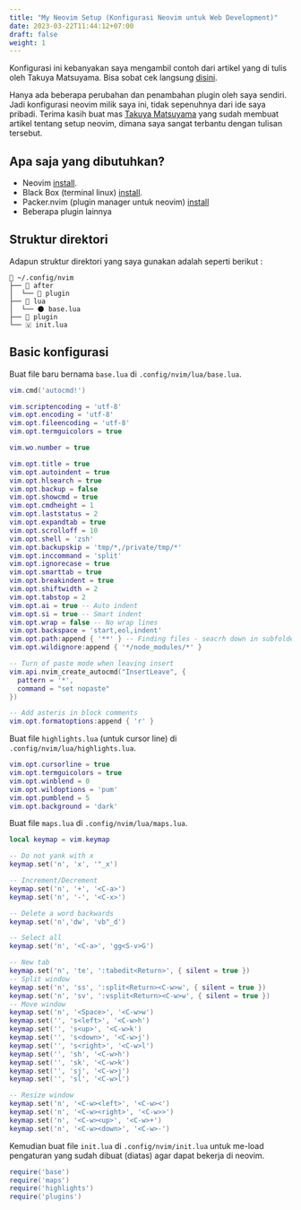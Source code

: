 ```yaml
---
title: "My Neovim Setup (Konfigurasi Neovim untuk Web Development)"
date: 2023-03-22T11:44:12+07:00
draft: false
weight: 1
---
```


Konfigurasi ini kebanyakan saya mengambil contoh dari artikel yang di tulis oleh Takuya Matsuyama. Bisa sobat cek langsung [disini](https://dev.to/craftzdog/my-neovim-setup-for-react-typescript-tailwind-css-etc-58fb).

Hanya ada beberapa perubahan dan penambahan plugin oleh saya sendiri. Jadi konfigurasi neovim milik saya ini, tidak sepenuhnya dari ide saya pribadi. Terima kasih buat mas [Takuya Matsuyama](https://www.craftz.dog/) yang sudah membuat artikel tentang setup neovim, dimana saya sangat terbantu dengan tulisan tersebut.

## Apa saja yang dibutuhkan?

- Neovim [install](https://github.com/neovim/neovim/wiki/Installing-Neovim).
- Black Box (terminal linux) [install](https://gitlab.gnome.org/raggesilver/blackbox).
- Packer.nvim (plugin manager untuk neovim) [install](https://github.com/wbthomason/packer.nvim)
- Beberapa plugin lainnya

## Struktur direktori

Adapun struktur direktori yang saya gunakan adalah seperti berikut :

```
📂 ~/.config/nvim
├── 📁 after
│  └── 📁 plugin
├── 📂 lua
│  └── 🌑 base.lua
├── 📁 plugin
└── 🇻 init.lua
```

## Basic konfigurasi

Buat file baru bernama `base.lua` di `.config/nvim/lua/base.lua`.

```lua
vim.cmd('autocmd!')

vim.scriptencoding = 'utf-8'
vim.opt.encoding = 'utf-8'
vim.opt.fileencoding = 'utf-8'
vim.opt.termguicolors = true

vim.wo.number = true

vim.opt.title = true
vim.opt.autoindent = true
vim.opt.hlsearch = true
vim.opt.backup = false
vim.opt.showcmd = true
vim.opt.cmdheight = 1
vim.opt.laststatus = 2
vim.opt.expandtab = true
vim.opt.scrolloff = 10
vim.opt.shell = 'zsh'
vim.opt.backupskip = 'tmp/*,/private/tmp/*'
vim.opt.inccommand = 'split'
vim.opt.ignorecase = true
vim.opt.smarttab = true
vim.opt.breakindent = true
vim.opt.shiftwidth = 2
vim.opt.tabstop = 2
vim.opt.ai = true -- Auto indent
vim.opt.si = true -- Smart indent
vim.opt.wrap = false -- No wrap lines
vim.opt.backspace = 'start,eol,indent'
vim.opt.path:append { '**' } -- Finding files - seacrh down in subfolders
vim.opt.wildignore:append { '*/node_modules/*' }

-- Turn of paste mode when leaving insert
vim.api.nvim_create_autocmd("InsertLeave", {
  pattern = '*',
  command = "set nopaste"
})

-- Add asteris in block comments
vim.opt.formatoptions:append { 'r' }
```

Buat file `highlights.lua` (untuk cursor line) di `.config/nvim/lua/highlights.lua`.

```lua
vim.opt.cursorline = true
vim.opt.termguicolors = true
vim.opt.winblend = 0
vim.opt.wildoptions = 'pum'
vim.opt.pumblend = 5
vim.opt.background = 'dark'
```

Buat file `maps.lua` di `.config/nvim/lua/maps.lua`.

```lua
local keymap = vim.keymap

-- Do not yank with x
keymap.set('n', 'x', '"_x')

-- Increment/Decrement
keymap.set('n', '+', '<C-a>')
keymap.set('n', '-', '<C-x>')

-- Delete a word backwards
keymap.set('n','dw', 'vb"_d')

-- Select all
keymap.set('n', '<C-a>', 'gg<S-v>G')

-- New tab
keymap.set('n', 'te', ':tabedit<Return>', { silent = true })
-- Split window
keymap.set('n', 'ss', ':split<Return><C-w>w', { silent = true })
keymap.set('n', 'sv', ':vsplit<Return><C-w>w', { silent = true })
-- Move window
keymap.set('n', '<Space>', '<C-w>w')
keymap.set('', 's<left>', '<C-w>h')
keymap.set('', 's<up>', '<C-w>k')
keymap.set('', 's<down>', '<C-w>j')
keymap.set('', 's<right>', '<C-w>l')
keymap.set('', 'sh', '<C-w>h')
keymap.set('', 'sk', '<C-w>k')
keymap.set('', 'sj', '<C-w>j')
keymap.set('', 'sl', '<C-w>l')

-- Resize window
keymap.set('n', '<C-w><left>', '<C-w><')
keymap.set('n', '<C-w><right>', '<C-w>>')
keymap.set('n', '<C-w><up>', '<C-w>+')
keymap.set('n', '<C-w><down>', '<C-w>-')
```

Kemudian buat file `init.lua` di `.config/nvim/init.lua` untuk me-load pengaturan yang sudah dibuat (diatas) agar dapat bekerja di neovim.

```lua
require('base')
require('maps')
require('highlights')
require('plugins')
```

